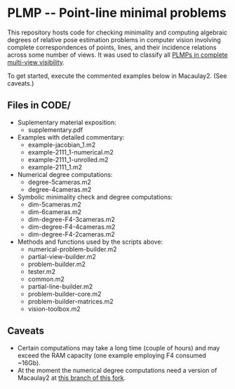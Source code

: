 # PLMP -- Point-line minimal problems
This repository hosts code for checking minimality and computing algebraic degrees of relative pose estimation problems in computer vision involving complete correspondences of points, lines, and their incidence relations across some number of views. It was used to classify all [PLMPs in complete multi-view visibility](https://arxiv.org/abs/1903.10008). 

To get started, execute the commented examples below in Macaulay2. (See caveats.)

## Files in CODE/
* Suplementary material exposition:
  + supplementary.pdf
* Examples with detailed commentary:
  + example-jacobian_1.m2
  + example-2111_1-numerical.m2
  + example-2111_1-unrolled.m2  
  + example-2111_1.m2  
* Numerical degree computations: 
  + degree-5cameras.m2	
  + degree-4cameras.m2  
* Symbolic minimality check and degree computations:
  + dim-5cameras.m2	
  + dim-6cameras.m2		   
  + dim-degree-F4-3cameras.m2  
  + dim-degree-F4-4cameras.m2
  + dim-degree-F4-2cameras.m2  
* Methods and functions used by the scripts above:
  + numerical-problem-builder.m2  
  + partial-view-builder.m2	
  + problem-builder.m2	     
  + tester.m2
  + common.m2	   
  + partial-line-builder.m2       
  + problem-builder-core.m2	
  + problem-builder-matrices.m2  
  + vision-toolbox.m2

## Caveats
   
* Certain computations may take a long time (couple of hours) and may exceed the RAM capacity (one example employing F4 consumed ~16Gb).  
* At the moment the numerical degree computations need a version of Macaulay2 at [this branch of this fork](https://github.com/timduff35/M2/tree/monodromy). 
